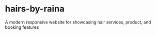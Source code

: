 # hairs-by-raina
A modern responsive website for showcasing hair services, product, and booking features
